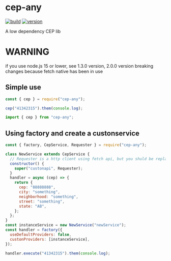 # cep-any

[![build](https://github.com/victorfernandesraton/cep-any/actions/workflows/node.js.yml/badge.svg?branch=main)](https://github.com/victorfernandesraton/cep-any)
[![version](https://img.shields.io/npm/v/cep-any)](https://www.npmjs.com/package/cep-any)

A low dependency CEP lib

# WARNING

if you use node.js 15 or lower, see 1.3.0 version, 2.0.0 version breaking
changes because fetch native has been in use

## Simple use

```js
const { cep } = require("cep-any");

cep("41342315").them(console.log);
```

```js
import { cep } from "cep-any";
```

## Using factory and create a custonservice

```js
const { factory, CepService, Requester } = require("cep-any");

class NewService extends CepService {
  // Requester is a http client using fetch api, but you shuld be replace for another lib
  constructor() {
    super("custonapi", Requester);
  }
  handler = async (cep) => {
    return {
      cep: "88888888",
      city: "something",
      neighborhood: "something",
      street: "something",
      state: "AB",
    };
  };
}
const instanceService = new NewService("newService");
const handler = factory({
  useDefaultProviders: false,
  custonProviders: [instanceService],
});

handler.execute("41342315").them(console.log);
```

